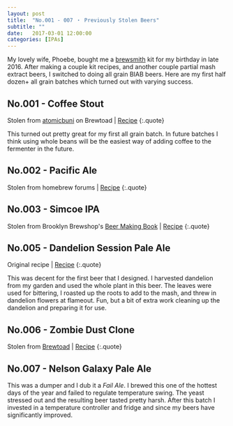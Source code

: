 ```yaml
---
layout: post
title:  "No.001 ‑ 007 ・ Previously Stolen Beers"
subtitle: ""
date:   2017-03-01 12:00:00
categories: [IPAs]
---
```


My lovely wife, Phoebe, bought me a [brewsmith]('https://brewsmith.com.au/') kit for my birthday in late 2016. After making a couple kit recipes, and another couple partial mash extract beers, I switched to doing all grain BIAB beers. Here are my first half dozen+ all grain batches which turned out with varying success.

## No.001 - Coffee Stout
Stolen from [atomicbuni]('https://www.brewtoad.com/recipes/slanted-coffee-stout-all-grain/') on Brewtoad | [Recipe]('https://www.brewtoad.com/recipes/003-coffee-stout')
{:.quote}

This turned out pretty great for my first all grain batch. In future batches I think using whole beans will be the easiest way of adding coffee to the fermenter in the future.

## No.002 - Pacific Ale
Stolen from homebrew forums | [Recipe]('https://www.brewtoad.com/recipes/stone-wood-pacific-ale-all-grain-5l')
{:.quote}


## No.003 - Simcoe IPA
Stolen from Brooklyn Brewshop's [Beer Making Book]('https://www.amazon.com/Brooklyn-Brew-Shops-Beer-Making/dp/0307889203') | [Recipe]('https://www.brewtoad.com/recipes/004-simcoe-ipa')
{:.quote}

## No.005 - Dandelion Session Pale Ale
Original recipe | [Recipe]('https://www.brewtoad.com/recipes/005-dandelion-summer-ale')
{:.quote}


This was decent for the first beer that I designed. I harvested dandelion from my garden and used the whole plant in this beer. The leaves were used for bittering, I roasted up the roots to add to the mash, and threw in dandelion flowers at flameout. Fun, but a bit of extra work cleaning up the dandelion and preparing it for use.

## No.006 - Zombie Dust Clone
Stolen from [Brewtoad]('https://www.brewtoad.com/recipes/zombie-dust-clone-1-gallon') | [Recipe]('https://www.brewtoad.com/recipes/zombie-dust-clone-10l')
{:.quote}

## No.007 - Nelson Galaxy Pale Ale

This was a dumper and I dub it a _Fail Ale_. I brewed this one of the hottest days of the year and failed to regulate temperature swing. The yeast stressed out and the resulting beer tasted pretty harsh. After this batch I invested in a temperature controller and fridge and since my beers have significantly improved.

